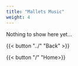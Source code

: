 ```yaml
---
title: "Mallets Music"
weight: 4
---
```


Nothing to show here yet...

{{< button "../" "Back" >}}

{{< button "/" "Home>}}